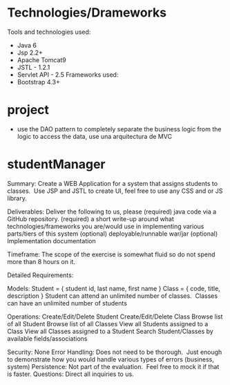 # Technologies/Drameworks
Tools and technologies used:
- Java 6 
- Jsp 2.2+ 
- Apache Tomcat9 
- JSTL - 1.2.1
- Servlet API - 2.5
Frameworks used:
- Bootstrap 4.3+
# project
* use the DAO pattern to completely separate the business logic from the logic to access the data,
use una arquitectura de MVC
# studentManager
Summary:
Create a WEB Application for a system that assigns students to classes.  Use JSP and JSTL to create UI, feel free to use any CSS and or JS library.

Deliverables:
Deliver the following to us, please
(required) java code via a GitHub repository.
(required) a short write-up around what technologies/frameworks you are/would use in implementing various parts/tiers of this system
(optional) deployable/runnable war/jar
(optional) Implementation documentation

Timeframe:
The scope of the exercise is somewhat fluid so do not spend more than 8 hours on it. 

Detailed Requirements:

Models:
Student = { student id, last name, first name }
Class = { code, title, description }
Student can attend an unlimited number of classes.  Classes can have an unlimited number of students

Operations:
Create/Edit/Delete Student
Create/Edit/Delete Class
Browse list of all Student
Browse list of all Classes
View all Students assigned to a Class
View all Classes assigned to a Student
Search Student/Classes by available fields/associations

Security: None
Error Handling: Does not need to be thorough.  Just enough to demonstrate how you would handle various types of errors (business, system)
Persistence: Not part of the evaluation.  Feel free to mock it if that is faster.
Questions: Direct all inquiries to us.

